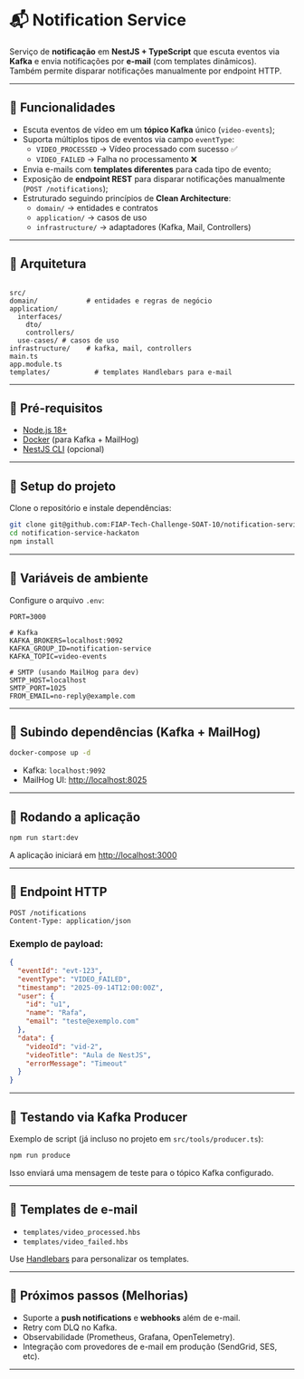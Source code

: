 # 📬 Notification Service

Serviço de **notificação** em **NestJS + TypeScript** que escuta eventos via **Kafka** e envia notificações por **e-mail** (com templates dinâmicos).  
Também permite disparar notificações manualmente por endpoint HTTP.

---

## 🔹 Funcionalidades

- Escuta eventos de vídeo em um **tópico Kafka** único (`video-events`);
- Suporta múltiplos tipos de eventos via campo `eventType`:
  - `VIDEO_PROCESSED` → Vídeo processado com sucesso ✅
  - `VIDEO_FAILED` → Falha no processamento ❌
- Envia e-mails com **templates diferentes** para cada tipo de evento;
- Exposição de **endpoint REST** para disparar notificações manualmente (`POST /notifications`);
- Estruturado seguindo princípios de **Clean Architecture**:
  - `domain/` → entidades e contratos  
  - `application/` → casos de uso  
  - `infrastructure/` → adaptadores (Kafka, Mail, Controllers)

---

## 🔹 Arquitetura

```

src/
domain/            # entidades e regras de negócio
application/       
  interfaces/
    dto/
    controllers/ 
  use-cases/ # casos de uso
infrastructure/    # kafka, mail, controllers
main.ts
app.module.ts
templates/           # templates Handlebars para e-mail

```

---

## 🔹 Pré-requisitos

- [Node.js 18+](https://nodejs.org/en)
- [Docker](https://www.docker.com/) (para Kafka + MailHog)
- [NestJS CLI](https://docs.nestjs.com/cli/overview) (opcional)

---

## 🔹 Setup do projeto

Clone o repositório e instale dependências:

```bash
git clone git@github.com:FIAP-Tech-Challenge-SOAT-10/notification-service-hackaton.git
cd notification-service-hackaton
npm install
```

---

## 🔹 Variáveis de ambiente

Configure o arquivo `.env`:

```env
PORT=3000

# Kafka
KAFKA_BROKERS=localhost:9092
KAFKA_GROUP_ID=notification-service
KAFKA_TOPIC=video-events

# SMTP (usando MailHog para dev)
SMTP_HOST=localhost
SMTP_PORT=1025
FROM_EMAIL=no-reply@example.com
```

---

## 🔹 Subindo dependências (Kafka + MailHog)

```bash
docker-compose up -d
```

* Kafka: `localhost:9092`
* MailHog UI: [http://localhost:8025](http://localhost:8025)

---

## 🔹 Rodando a aplicação

```bash
npm run start:dev
```

A aplicação iniciará em [http://localhost:3000](http://localhost:3000)

---

## 🔹 Endpoint HTTP

```http
POST /notifications
Content-Type: application/json
```

### Exemplo de payload:

```json
{
  "eventId": "evt-123",
  "eventType": "VIDEO_FAILED",
  "timestamp": "2025-09-14T12:00:00Z",
  "user": {
    "id": "u1",
    "name": "Rafa",
    "email": "teste@exemplo.com"
  },
  "data": {
    "videoId": "vid-2",
    "videoTitle": "Aula de NestJS",
    "errorMessage": "Timeout"
  }
}
```

---

## 🔹 Testando via Kafka Producer

Exemplo de script (já incluso no projeto em `src/tools/producer.ts`):

```bash
npm run produce
```

Isso enviará uma mensagem de teste para o tópico Kafka configurado.

---

## 🔹 Templates de e-mail

* `templates/video_processed.hbs`
* `templates/video_failed.hbs`

Use [Handlebars](https://handlebarsjs.com/) para personalizar os templates.

---

## 🔹 Próximos passos (Melhorias)

* Suporte a **push notifications** e **webhooks** além de e-mail.
* Retry com DLQ no Kafka.
* Observabilidade (Prometheus, Grafana, OpenTelemetry).
* Integração com provedores de e-mail em produção (SendGrid, SES, etc).

---
